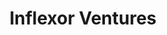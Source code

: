 ---
layout: firm_page
title: "Inflexor Ventures"
id: "inflexor.vc"
permalink: "/inflexorventuresinflexor.vc/"
website: "https://inflexor.vc/"
offices: "Mumbai (India), Bangalore (India), Hyderabad (India)"
investment_stages: "Seed, Series A, Series B"
portfolio_companies: "A5G Networks, Atomberg, Awiros, Ayana, Bellatrix Aerospace, BioPrime, Chakr Innovation, ClickPost, Cloudsek, Credflow, Data Resolve, Entropik, Gramcover, Kale, Nopo, Playshifu, Practically, S-Cube, SecureThings, SecureTime, Singularity, Steradian, Terra, Verloop, Vitra, Ykrita"
portfolio_link: "https://www.inflexor.vc/portfolio"
investment_markets: "Consumer Tech, Digital Infrastructure, Energy, FinTech, Transportation, Sustainability"
founded_year: "2019"
description: "Inflexor Ventures is a Mumbai, Bangalore and Hyderabad-based sector agnostic venture capital firm that invests in early stage companies from seed to Series-A+ stages."
linkedin: "https://www.linkedin.com/company/inflexor-ventures/"
twitter: ""
instagram: ""
team_page: "https://www.inflexor.vc/about-us/#Team-Inflexor"
investor_type: "Venture Capital"
crunchbase: "https://www.crunchbase.com/organization/inflexor-ventures"
pitchbook: ""

# SEO Optimization
meta_title: "Inflexor Ventures - VC Firm - projectstartups.com"
meta_description: "Inflexor Ventures, Inflexor Ventures is a Mumbai, Bangalore and Hyderabad-based sector agnostic venture capital firm that invests in early stage companies from seed to S..."
meta_keywords: "Inflexor Ventures, Consumer Tech, Digital Infrastructure, Energy, FinTech, Transportation, Sustainability, VC firm, venture capital, startup investor, projectstartups.com"
canonical_url: "https://vc.projectstartups.com/inflexorventuresinflexor.vc/"
---